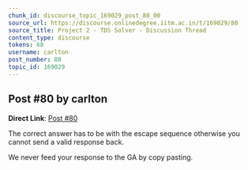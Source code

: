 ```yaml
---
chunk_id: discourse_topic_169029_post_80_00
source_url: https://discourse.onlinedegree.iitm.ac.in/t/169029/80
source_title: Project 2 - TDS Solver - Discussion Thread
content_type: discourse
tokens: 68
username: carlton
post_number: 80
topic_id: 169029
---
```


## Post #80 by carlton

**Direct Link**: [Post #80](https://discourse.onlinedegree.iitm.ac.in/t/169029/80)

The correct answer has to be with the escape sequence otherwise you cannot send a valid response back.

We never feed your response to the GA by copy pasting.
